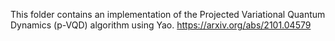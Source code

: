 This folder contains an implementation of the Projected Variational Quantum Dynamics (p-VQD) algorithm using Yao. https://arxiv.org/abs/2101.04579
